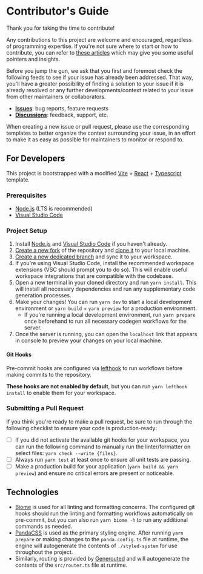 # Contributor's Guide

Thank you for taking the time to contribute!

Any contributions to this project are welcome and encouraged, regardless of programming expertise. If you're not sure where to start or how to contribute, you can refer to [these articles](https://contributing.md/) which may give you some useful pointers and insights.

Before you jump the gun, we ask that you first and foremost check the following feeds to see if your issue has already been addressed. That way, you'll have a greater possibility of finding a solution to your issue if it is already resolved or any further developments/context related to your issue from other maintainers or collaborators.

- [**Issues**](https://github.com/officialMECH/bs-analysis/issues): bug reports, feature requests
- [**Discussions**](https://github.com/officialMECH/bs-analysis/discussions): feedback, support, etc.

When creating a new issue or pull request, please use the corresponding templates to better organize the context surrounding your issue, in an effort to make it as easy as possible for maintainers to monitor or respond to.

## For Developers

This project is bootstrapped with a modified [Vite](https://vitejs.dev/) + [React](https://react.dev/) + [Typescript](https://www.typescriptlang.org/) template.

### Prerequisites

- [Node.js](https://nodejs.dev/en/learn/) (LTS is recommended)
- [Visual Studio Code](https://code.visualstudio.com/docs/sourcecontrol/overview#_branches-and-tags)

### Project Setup

1. Install [Node.js](https://nodejs.dev/en/learn/how-to-install-nodejs/) and [Visual Studio Code](https://code.visualstudio.com/Download) if you haven't already.
2. [Create a new fork](https://guides.github.com/activities/forking/) of the repository and [clone it](https://code.visualstudio.com/docs/sourcecontrol/overview#_cloning-a-repository) to your local machine.
3. [Create a new dedicated branch](https://help.github.com/en/github/collaborating-with-issues-and-pull-requests/creating-and-deleting-branches-within-your-repository#creating-a-branch) and sync it to your workspace.
4. If you're using Visual Studio Code, install the recommended workspace extensions (VSC should prompt you to do so). This will enable useful workspace integrations that are compatible with the codebase.
5. Open a new terminal in your cloned directory and run `yarn install`. This will install all necessary dependencies and run any supplementary code generation processes.
6. Make your changes! You can run `yarn dev` to start a local development environment or `yarn build` + `yarn preview` for a production environment.
    - If you're running a local development environment, run `yarn prepare` once beforehand to run all necessary codegen workflows for the server.
7. Once the server is running, you can open the `localhost` link that appears in console to preview your changes on your local machine.

#### Git Hooks

Pre-commit hooks are configured via [lefthook](https://github.com/evilmartians/lefthook) to run workflows before making commits to the repository.

**These hooks are not enabled by default**, but you can run `yarn lefthook install` to enable them for your workspace.

### Submitting a Pull Request

If you think you're ready to make a pull request, be sure to run through the following checklist to ensure your code is production-ready:

- [ ] If you did not activate the available git hooks for your workspace, you can run the following command to manually run the linter/formatter on select files: `yarn check --write {files}`.
- [ ] Always run `yarn test` at least once to ensure all unit tests are passing.
- [ ] Make a production build for your application (`yarn build && yarn preview`) and ensure no critical errors are present or noticeable.

## Technologies

- [Biome](https://biomejs.dev/) is used for all linting and formatting concerns. The configured git hooks should run the linting and formatting workflows automatically on pre-commit, but you can also run `yarn biome -h` to run any additional commands as needed.
- [PandaCSS](https://panda-css.com/) is used as the primary styling engine. After running `yarn prepare` or making changes to the `panda.config.ts` file at runtime, the engine will autogenerate the contents of `./styled-system` for use throughout the project.
- Similarly, routing is provided by [Generouted](https://github.com/oedotme/generouted) and will autogenerate the contents of the `src/router.ts` file at runtime.
